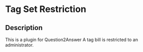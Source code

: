 # Tag Set Restriction

## Description
This is a plugin for Question2Answer
A tag bill is restricted to an administrator.

